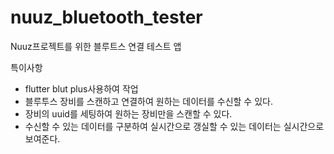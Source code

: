 # nuuz_bluetooth_tester

Nuuz프로젝트를 위한 블루트스 연결 테스트 앱

특이사항
- flutter blut plus사용하여 작업
- 블루투스 장비를 스캔하고 연결하여 원하는 데이터를 수신할 수 있다.
- 장비의 uuid를 세팅하여 원하는 장비만을 스캔할 수 있다.
- 수신할 수 있는 데이터를 구분하여 실시간으로 갱실할 수 있는 데이터는 실시간으로 보여준다.
